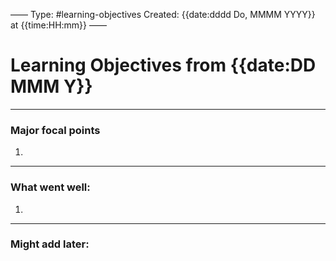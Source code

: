 ——
Type: #learning-objectives
Created: {{date:dddd Do, MMMM YYYY}} at {{time:HH:mm}}
——
# Learning Objectives from {{date:DD MMM Y}}
---
### Major focal points
1. 
---
### What went well:
1. 
---
### Might add later: